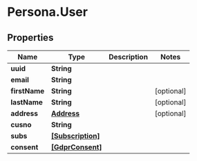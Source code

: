 # Persona.User

## Properties
Name | Type | Description | Notes
------------ | ------------- | ------------- | -------------
**uuid** | **String** |  | 
**email** | **String** |  | 
**firstName** | **String** |  | [optional] 
**lastName** | **String** |  | [optional] 
**address** | [**Address**](Address.md) |  | [optional] 
**cusno** | **String** |  | 
**subs** | [**[Subscription]**](Subscription.md) |  | 
**consent** | [**[GdprConsent]**](GdprConsent.md) |  | 


